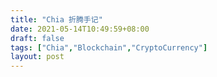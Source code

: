 ```yaml
---
title: "Chia 折腾手记"
date: 2021-05-14T10:49:59+08:00
draft: false
tags: ["Chia","Blockchain","CryptoCurrency"]
layout: post
---
```


